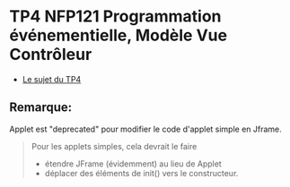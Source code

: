 # TP4 NFP121  Programmation événementielle, Modèle Vue Contrôleur

* [Le sujet du TP4](tp4/tp4.html)

## Remarque:

Applet est "deprecated" pour modifier le code d'applet simple en Jframe.

> Pour les applets simples, cela devrait le faire
> * étendre JFrame (évidemment) au lieu de Applet
> * déplacer des éléments de init() vers le constructeur.
